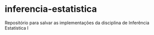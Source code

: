 # inferencia-estatistica
Repositório para salvar as implementações da disciplina de Inferência Estatística I

